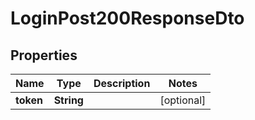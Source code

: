 

# LoginPost200ResponseDto

## Properties

Name | Type | Description | Notes
------------ | ------------- | ------------- | -------------
**token** | **String** |  |  [optional]



